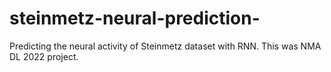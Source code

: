 # steinmetz-neural-prediction-
Predicting the neural activity of Steinmetz dataset with RNN. This was NMA DL 2022 project.
